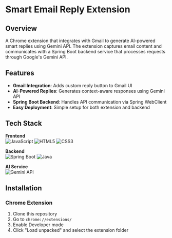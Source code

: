 # Smart Email Reply Extension

## Overview
A Chrome extension that integrates with Gmail to generate AI-powered smart replies using Gemini API. The extension captures email content and communicates with a Spring Boot backend service that processes requests through Google's Gemini API.

## Features
- **Gmail Integration**: Adds custom reply button to Gmail UI
- **AI-Powered Replies**: Generates context-aware responses using Gemini API
- **Spring Boot Backend**: Handles API communication via Spring WebClient
- **Easy Deployment**: Simple setup for both extension and backend

## Tech Stack
**Frontend**  
![JavaScript](https://img.shields.io/badge/-JavaScript-F7DF1E?logo=javascript&logoColor=black)
![HTML5](https://img.shields.io/badge/-HTML5-E34F26?logo=html5&logoColor=white)
![CSS3](https://img.shields.io/badge/-CSS3-1572B6?logo=css3&logoColor=white)

**Backend**  
![Spring Boot](https://img.shields.io/badge/-Spring_Boot-6DB33F?logo=springboot&logoColor=white)
![Java](https://img.shields.io/badge/-Java-007396?logo=java&logoColor=white)

**AI Service**  
![Gemini API](https://img.shields.io/badge/-Gemini_API-4285F4?logo=google&logoColor=white)

## Installation

### Chrome Extension
1. Clone this repository
2. Go to `chrome://extensions/`
3. Enable Developer mode
4. Click "Load unpacked" and select the extension folder
